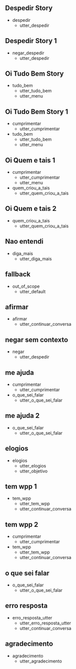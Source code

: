 ## Despedir Story
* despedir
    - utter_despedir

## Despedir Story 1
* negar_despedir
    - utter_despedir

## Oi Tudo Bem Story
* tudo_bem
    - utter_tudo_bem
    - utter_menu

## Oi Tudo Bem Story 1
* cumprimentar
    - utter_cumprimentar
* tudo_bem
    - utter_tudo_bem
    - utter_menu

## Oi Quem e tais 1
* cumprimentar
    - utter_cumprimentar
    - utter_menu
* quem_criou_a_tais
    - utter_quem_criou_a_tais

## Oi Quem e tais 2
* quem_criou_a_tais
    - utter_quem_criou_a_tais

## Nao entendi
* diga_mais
    - utter_diga_mais 

## fallback
* out_of_scope
    - utter_default

## afirmar
* afirmar
    - utter_continuar_conversa

## negar sem contexto
* negar
    - utter_despedir

## me ajuda
* cumprimentar
    - utter_cumprimentar
* o_que_sei_falar
    - utter_o_que_sei_falar

## me ajuda 2
* o_que_sei_falar
    - utter_o_que_sei_falar

## elogios
* elogios
    - utter_elogios
    - utter_objetivo

## tem wpp 1
* tem_wpp
    - utter_tem_wpp
    - utter_continuar_conversa

## tem wpp 2
* cumprimentar
    - utter_cumprimentar
* tem_wpp
    - utter_tem_wpp
    - utter_continuar_conversa

## o que sei falar
* o_que_sei_falar
    - utter_o_que_sei_falar

## erro resposta
* erro_resposta_utter
    - utter_erro_resposta_utter
    - utter_continuar_conversa

## agradecimento
* agradecimento
    - utter_agradecimento
